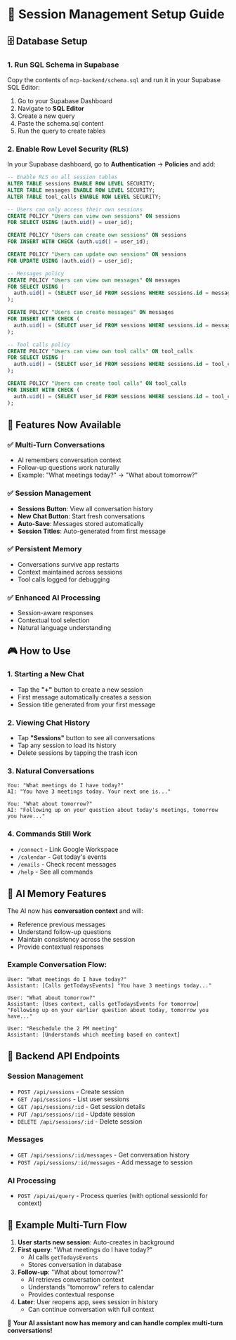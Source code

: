 # 🎯 Session Management Setup Guide

## 🗄️ Database Setup

### 1. Run SQL Schema in Supabase

Copy the contents of `mcp-backend/schema.sql` and run it in your Supabase SQL Editor:

1. Go to your Supabase Dashboard
2. Navigate to **SQL Editor**
3. Create a new query
4. Paste the schema.sql content
5. Run the query to create tables

### 2. Enable Row Level Security (RLS)

In your Supabase dashboard, go to **Authentication** → **Policies** and add:

```sql
-- Enable RLS on all session tables
ALTER TABLE sessions ENABLE ROW LEVEL SECURITY;
ALTER TABLE messages ENABLE ROW LEVEL SECURITY;
ALTER TABLE tool_calls ENABLE ROW LEVEL SECURITY;

-- Users can only access their own sessions
CREATE POLICY "Users can view own sessions" ON sessions 
FOR SELECT USING (auth.uid() = user_id);

CREATE POLICY "Users can create own sessions" ON sessions 
FOR INSERT WITH CHECK (auth.uid() = user_id);

CREATE POLICY "Users can update own sessions" ON sessions 
FOR UPDATE USING (auth.uid() = user_id);

-- Messages policy
CREATE POLICY "Users can view own messages" ON messages 
FOR SELECT USING (
  auth.uid() = (SELECT user_id FROM sessions WHERE sessions.id = messages.session_id)
);

CREATE POLICY "Users can create messages" ON messages 
FOR INSERT WITH CHECK (
  auth.uid() = (SELECT user_id FROM sessions WHERE sessions.id = messages.session_id)
);

-- Tool calls policy
CREATE POLICY "Users can view own tool calls" ON tool_calls 
FOR SELECT USING (
  auth.uid() = (SELECT user_id FROM sessions WHERE sessions.id = tool_calls.session_id)
);

CREATE POLICY "Users can create tool calls" ON tool_calls 
FOR INSERT WITH CHECK (
  auth.uid() = (SELECT user_id FROM sessions WHERE sessions.id = tool_calls.session_id)
);
```

## 🚀 Features Now Available

### ✅ **Multi-Turn Conversations**
- AI remembers conversation context
- Follow-up questions work naturally
- Example: "What meetings today?" → "What about tomorrow?"

### ✅ **Session Management**
- **Sessions Button**: View all conversation history
- **New Chat Button**: Start fresh conversations
- **Auto-Save**: Messages stored automatically
- **Session Titles**: Auto-generated from first message

### ✅ **Persistent Memory**
- Conversations survive app restarts
- Context maintained across sessions
- Tool calls logged for debugging

### ✅ **Enhanced AI Processing**
- Session-aware responses
- Contextual tool selection  
- Natural language understanding

## 🎮 How to Use

### 1. **Starting a New Chat**
- Tap the **"+"** button to create a new session
- First message automatically creates a session
- Session title generated from your first message

### 2. **Viewing Chat History** 
- Tap **"Sessions"** button to see all conversations
- Tap any session to load its history
- Delete sessions by tapping the trash icon

### 3. **Natural Conversations**
```
You: "What meetings do I have today?"
AI: "You have 3 meetings today. Your next one is..."

You: "What about tomorrow?" 
AI: "Following up on your question about today's meetings, tomorrow you have..."
```

### 4. **Commands Still Work**
- `/connect` - Link Google Workspace
- `/calendar` - Get today's events
- `/emails` - Check recent messages
- `/help` - See all commands

## 🧠 AI Memory Features

The AI now has **conversation context** and will:
- Reference previous messages
- Understand follow-up questions
- Maintain consistency across the session
- Provide contextual responses

### Example Conversation Flow:
```
User: "What meetings do I have today?"
Assistant: [Calls getTodaysEvents] "You have 3 meetings today..."

User: "What about tomorrow?"
Assistant: [Uses context, calls getTodaysEvents for tomorrow] 
"Following up on your earlier question about today, tomorrow you have..."

User: "Reschedule the 2 PM meeting"
Assistant: [Understands which meeting based on context]
```

## 🔧 Backend API Endpoints

### Session Management
- `POST /api/sessions` - Create session
- `GET /api/sessions` - List user sessions
- `GET /api/sessions/:id` - Get session details
- `PUT /api/sessions/:id` - Update session
- `DELETE /api/sessions/:id` - Delete session

### Messages
- `GET /api/sessions/:id/messages` - Get conversation history
- `POST /api/sessions/:id/messages` - Add message to session

### AI Processing
- `POST /api/ai/query` - Process queries (with optional sessionId for context)

## 🎯 Example Multi-Turn Flow

1. **User starts new session**: Auto-creates in background
2. **First query**: "What meetings do I have today?"
   - AI calls `getTodaysEvents`
   - Stores conversation in database
3. **Follow-up**: "What about tomorrow?"
   - AI retrieves conversation context
   - Understands "tomorrow" refers to calendar
   - Provides contextual response
4. **Later**: User reopens app, sees session in history
   - Can continue conversation with full context

🎉 **Your AI assistant now has memory and can handle complex multi-turn conversations!**